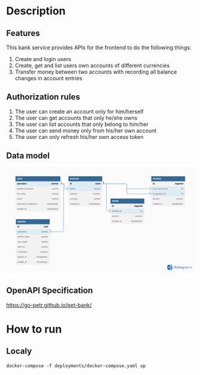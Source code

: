 # Description

## Features

This bank service provides APIs for the frontend to do the following things:
1. Create and login users
2. Create, get and list users own accounts of different currencies
3. Transfer money between two accounts with recording all balance changes in account entries

## Authorization rules 

1. The user can create an account only for him/herself
2. The user can get accounts that only he/she owns 
3. The user can list accounts that only belong to him/her
4. The user can send money only from his/her own account 
5. The user can only refresh his/her own access token

## Data model
<img src='./docs/bank.png'/>

## OpenAPI Specification

https://go-petr.github.io/pet-bank/

# How to run

## Localy

```
docker-compose -f deployments/docker-compose.yaml up
```
